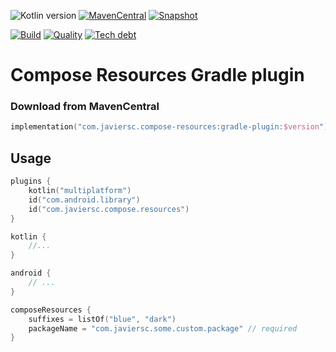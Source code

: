 ![Kotlin version](https://img.shields.io/badge/kotlin-1.5.30-blueviolet?logo=kotlin&logoColor=white)
[![MavenCentral](https://img.shields.io/maven-central/v/com.javiersc.compose-resources/gradle-plugin?label=MavenCentral)](https://repo1.maven.org/maven2/com/javiersc/compose-resources/gradle-plugin/)
[![Snapshot](https://img.shields.io/nexus/s/com.javiersc.compose-resources/gradle-plugin?server=https%3A%2F%2Foss.sonatype.org%2F&label=Snapshot)](https://oss.sonatype.org/content/repositories/snapshots/com/javiersc/compose-resources/gradle-plugin/)

[![Build](https://img.shields.io/github/workflow/status/JavierSegoviaCordoba/compose-resources-kmp/build?label=Build&logo=GitHub)](https://github.com/JavierSegoviaCordoba/compose-resources-kmp/tree/main)
[![Quality](https://img.shields.io/sonar/quality_gate/JavierSegoviaCordoba_compose-resources-kmp?label=Quality&logo=SonarCloud&logoColor=white&server=https%3A%2F%2Fsonarcloud.io)](https://sonarcloud.io/dashboard?id=JavierSegoviaCordoba_compose-resources-kmp)
[![Tech debt](https://img.shields.io/sonar/tech_debt/JavierSegoviaCordoba_compose-resources-kmp?label=Tech%20debt&logo=SonarCloud&logoColor=white&server=https%3A%2F%2Fsonarcloud.io)](https://sonarcloud.io/dashboard?id=JavierSegoviaCordoba_compose-resources-kmp)

# Compose Resources Gradle plugin

### Download from MavenCentral

```kotlin
implementation("com.javiersc.compose-resources:gradle-plugin:$version")
```

## Usage

```kotlin
plugins {
    kotlin("multiplatform")
    id("com.android.library")
    id("com.javiersc.compose.resources")
}

kotlin {
    //...
}

android {
    // ...
}

composeResources {
    suffixes = listOf("blue", "dark")
    packageName = "com.javiersc.some.custom.package" // required
}
```
